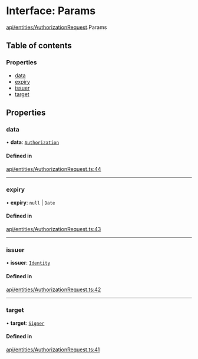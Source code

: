 # Interface: Params

[api/entities/AuthorizationRequest](../wiki/api.entities.AuthorizationRequest).Params

## Table of contents

### Properties

- [data](../wiki/api.entities.AuthorizationRequest.Params#data)
- [expiry](../wiki/api.entities.AuthorizationRequest.Params#expiry)
- [issuer](../wiki/api.entities.AuthorizationRequest.Params#issuer)
- [target](../wiki/api.entities.AuthorizationRequest.Params#target)

## Properties

### data

• **data**: [`Authorization`](../wiki/api.entities.types#authorization)

#### Defined in

[api/entities/AuthorizationRequest.ts:44](https://github.com/PolymeshAssociation/polymesh-sdk/blob/8a9e72221/src/api/entities/AuthorizationRequest.ts#L44)

___

### expiry

• **expiry**: ``null`` \| `Date`

#### Defined in

[api/entities/AuthorizationRequest.ts:43](https://github.com/PolymeshAssociation/polymesh-sdk/blob/8a9e72221/src/api/entities/AuthorizationRequest.ts#L43)

___

### issuer

• **issuer**: [`Identity`](../wiki/api.entities.Identity.Identity)

#### Defined in

[api/entities/AuthorizationRequest.ts:42](https://github.com/PolymeshAssociation/polymesh-sdk/blob/8a9e72221/src/api/entities/AuthorizationRequest.ts#L42)

___

### target

• **target**: [`Signer`](../wiki/api.entities.types#signer)

#### Defined in

[api/entities/AuthorizationRequest.ts:41](https://github.com/PolymeshAssociation/polymesh-sdk/blob/8a9e72221/src/api/entities/AuthorizationRequest.ts#L41)
